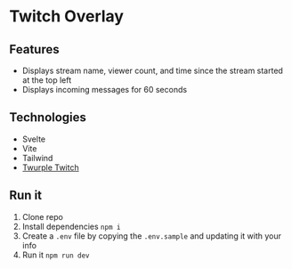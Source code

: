 # Twitch Overlay

## Features
- Displays stream name, viewer count, and time since the stream started at the top left
- Displays incoming messages for 60 seconds

## Technologies
- Svelte
- Vite
- Tailwind
- [Twurple Twitch](https://twurple.js.org/)

## Run it
1. Clone repo
2. Install dependencies `npm i`
3. Create a `.env` file by copying the `.env.sample` and updating it with your info
4. Run it `npm run dev`